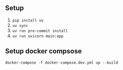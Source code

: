 ## Setup

1. `pip install uv`
2. `uv sync`
3. `uv run pre-commit install`
4. `uv run uvicorn main:app`


## Setup docker compsose

`docker-compose -f docker-compose.dev.yml up --build`

